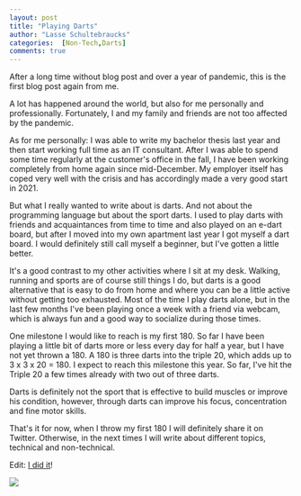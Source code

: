 ```yaml
---
layout: post
title: "Playing Darts" 
author: "Lasse Schultebraucks"
categories:  [Non-Tech,Darts]
comments: true
---
```


After a long time without blog post and over a year of pandemic, this is the first blog post again from me. 

A lot has happened around the world, but also for me personally and professionally. Fortunately, I and my family and friends are not too affected by the pandemic.

As for me personally: I was able to write my bachelor thesis last year and then start working full time as an IT consultant. After I was able to spend some time regularly at the customer's office in the fall, I have been working completely from home again since mid-December. My employer itself has coped very well with the crisis and has accordingly made a very good start in 2021.

But what I really wanted to write about is darts. And not about the programming language but about the sport darts. I used to play darts with friends and acquaintances from time to time and also played on an e-dart board, but after I moved into my own apartment last year I got myself a dart board. I would definitely still call myself a beginner, but I've gotten a little better. 

It's a good contrast to my other activities where I sit at my desk. Walking, running and sports are of course still things I do, but darts is a good alternative that is easy to do from home and where you can be a little active without getting too exhausted. Most of the time I play darts alone, but in the last few months I've been playing once a week with a friend via webcam, which is always fun and a good way to socialize during those times.

One milestone I would like to reach is my first 180. So far I have been playing a little bit of darts more or less every day for half a year, but I have not yet thrown a 180. A 180 is three darts into the triple 20, which adds up to 3 x 3 x 20 = 180. I expect to reach this milestone this year. So far, I've hit the Triple 20 a few times already with two out of three darts.

Darts is definitely not the sport that is effective to build muscles or improve his condition, however, through darts can improve his focus, concentration and fine motor skills.

That's it for now, when I throw my first 180 I will definitely share it on Twitter. Otherwise, in the next times I will write about different topics, technical and non-technical.

Edit: [I did it](https://twitter.com/LSchultebraucks/status/1383047550685577217)!

![]({{site.url}}/assets/dart180.jpg)
